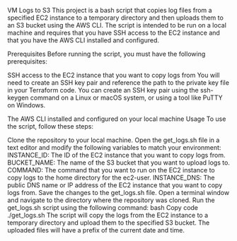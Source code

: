 VM Logs to S3
This project is a bash script that copies log files from a specified EC2 instance to a temporary directory and then uploads them to an S3 bucket using the AWS CLI. The script is intended to be run on a local machine and requires that you have SSH access to the EC2 instance and that you have the AWS CLI installed and configured.

Prerequisites
Before running the script, you must have the following prerequisites:

SSH access to the EC2 instance that you want to copy logs from
You will need to create an SSH key pair and reference the path to the private key file in your Terraform code. You can create an SSH key pair using the ssh-keygen command on a Linux or macOS system, or using a tool like PuTTY on Windows.


The AWS CLI installed and configured on your local machine
Usage
To use the script, follow these steps:

Clone the repository to your local machine.
Open the get_logs.sh file in a text editor and modify the following variables to match your environment:
INSTANCE_ID: The ID of the EC2 instance that you want to copy logs from.
BUCKET_NAME: The name of the S3 bucket that you want to upload logs to.
COMMAND: The command that you want to run on the EC2 instance to copy logs to the home directory for the ec2-user.
INSTANCE_DNS: The public DNS name or IP address of the EC2 instance that you want to copy logs from.
Save the changes to the get_logs.sh file.
Open a terminal window and navigate to the directory where the repository was cloned.
Run the get_logs.sh script using the following command:
bash
Copy code
./get_logs.sh
The script will copy the logs from the EC2 instance to a temporary directory and upload them to the specified S3 bucket. The uploaded files will have a prefix of the current date and time.

